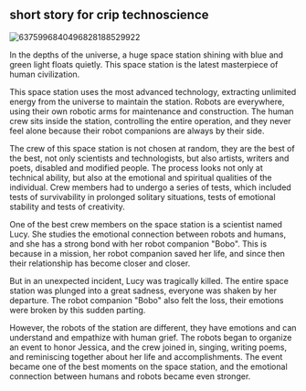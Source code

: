 ## short story for crip technoscience
![6375996840496828188529922](https://user-images.githubusercontent.com/119876408/225685116-25814a54-38e1-4342-8460-0e08d32032c3.jpg)


In the depths of the universe, a huge space station shining with blue and green light floats quietly. This space station is the latest masterpiece of human civilization.

This space station uses the most advanced technology, extracting unlimited energy from the universe to maintain the station. Robots are everywhere, using their own robotic arms for maintenance and construction. The human crew sits inside the station, controlling the entire operation, and they never feel alone because their robot companions are always by their side.

The crew of this space station is not chosen at random, they are the best of the best, not only scientists and technologists, but also artists, writers and poets, disabled and modified people. The process looks not only at technical ability, but also at the emotional and spiritual qualities of the individual. Crew members had to undergo a series of tests, which included tests of survivability in prolonged solitary situations, tests of emotional stability and tests of creativity.

One of the best crew members on the space station is a scientist named Lucy. She studies the emotional connection between robots and humans, and she has a strong bond with her robot companion "Bobo". This is because in a mission, her robot companion saved her life, and since then their relationship has become closer and closer.

But in an unexpected incident, Lucy was tragically killed. The entire space station was plunged into a great sadness, everyone was shaken by her departure. The robot companion "Bobo" also felt the loss, their emotions were broken by this sudden parting.

However, the robots of the station are different, they have emotions and can understand and empathize with human grief. The robots began to organize an event to honor Jessica, and the crew joined in, singing, writing poems, and reminiscing together about her life and accomplishments. The event became one of the best moments on the space station, and the emotional connection between humans and robots became even stronger.
